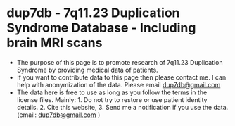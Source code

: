 # dup7db - 7q11.23 Duplication Syndrome Database - Including brain MRI scans

- The purpose of this page is to promote research of 7q11.23 Duplication Syndrome by providing medical data of patients. 
- If you want to contribute data to this page then please contact me. I can help with anonymization of the data. Please email dup7db@gmail.com
- The data here is free to use as long as you follow the terms in the license files. Mainly: 1. Do not try to restore or use patient identity details. 2. Cite this website, 3. Send me a notification if you use the data. (email: dup7db@gmail.com )


